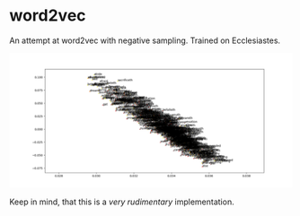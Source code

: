 # word2vec
An attempt at word2vec with negative sampling. Trained on Ecclesiastes.

![image](mds_ecclesiastes.png)

Keep in mind, that this is a *very rudimentary* implementation.
